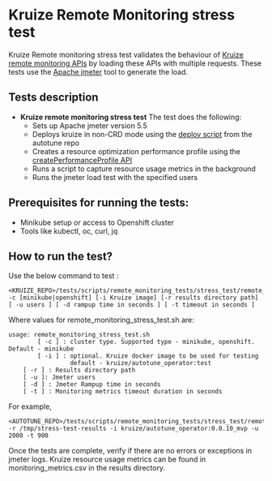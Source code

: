 # **Kruize Remote Monitoring stress test**

Kruize Remote monitoring stress test validates the behaviour of [Kruize remote monitoring APIs](/design/MonitoringModeAPI.md) by loading these APIs with multiple requests. These tests use the [Apache jmeter](https://jmeter.apache.org/) tool to generate the load.

## Tests description
- **Kruize remote monitoring stress test**
   The test does the following:
   - Sets up Apache jmeter version 5.5
   - Deploys kruize in non-CRD mode using the [deploy script](https://github.com/kruize/autotune/blob/master/deploy.sh) from the autotune repo
   - Creates a resource optimization performance profile using the [createPerformanceProfile API](/design/PerformanceProfileAPI.md) 
   - Runs a script to capture resource usage metrics in the background
   - Runs the jmeter load test with the specified users
  
## Prerequisites for running the tests:
- Minikube setup or access to Openshift cluster
- Tools like kubectl, oc, curl, jq

## How to run the test?

Use the below command to test :

```
<KRUIZE_REPO>/tests/scripts/remote_monitoring_tests/stress_test/remote_monitoring_stress_test.sh -c [minikube|openshift] [-i Kruize image] [-r results directory path] [ -u users ] [ -d rampup time in seconds ] [ -t timeout in seconds ]
```

Where values for remote_monitoring_stress_test.sh are:

```
usage: remote_monitoring_stress_test.sh 
        [ -c ] : cluster type. Supported type - minikube, openshift. Default - minikube
        [ -i ] : optional. Kruize docker image to be used for testing
                 default - kruize/autotune_operator:test
	[ -r ] : Results directory path
	[ -u ]: Jmeter users
	[ -d ] : Jmeter Rampup time in seconds
	[ -t ] : Monitoring metrics timeout duration in seconds
```

For example,

```
<AUTOTUNE_REPO>/tests/scripts/remote_monitoring_tests/stress_test/remote_monitoring_stress_test.sh -r /tmp/stress-test-results -i kruize/autotune_operator:0.0.10_mvp -u 2000 -t 900
```

Once the tests are complete, verify if there are no errors or exceptions in jmeter logs. Kruize resource usage metrics can be found in monitoring_metrics.csv in the results directory.
